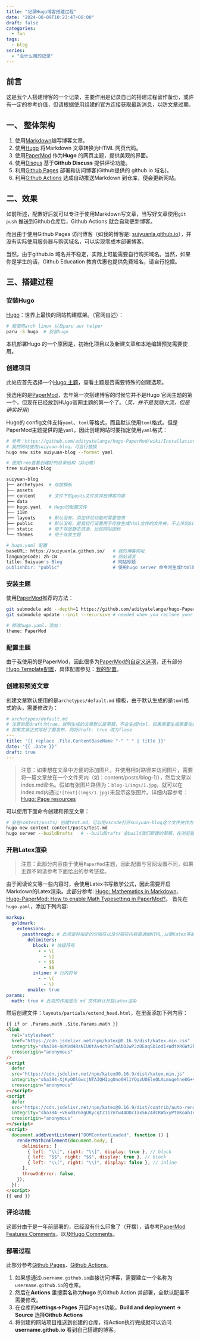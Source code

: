 ```yaml
---
title: "记录Hugo博客搭建过程"
date: "2024-08-09T10:23:47+08:00"
draft: false
categories:
  - fun
tags:
  - blog
series:
  - "没什么用的记录"
---
```


## 前言

这是我个人搭建博客的一个记录，主要作用是记录自己的搭建过程留作备份，或许有一定的参考价值，但请根据使用组建的官方连接获取最新消息，以防文章过期。

## 一、 整体架构

1. 使用[Markdown](https://zh.wikipedia.org/wiki/Markdown)编写博客文章。
2. 使用[Hugo](https://gohugo.io/) 将Markdown 文章转换为HTML 网页代码。
3. 使用[PaperMod](https://github.com/adityatelange/hugo-PaperMod) 作为**Hugo** 的网页主题，提供美观的界面。
4. 使用[Disqus](https://gohugo.io/content-management/comments/) 基于**Github Discuss** 提供评论功能。
5. 利用[Github Pages](https://pages.github.com/) 部署和访问博客(Github提供的 github.io 域名)。
6. 利用[Github Actions](https://github.com/features/actions) 达成自动推送Markdown 到仓库，便会更新网站。

## 二、效果

如前所述，配置好后就可以专注于使用Markdown写文章，当写好文章使用`git push` 推送到Github仓库后，Github Actions 就会自动更新博客。

而且由于使用Github Pages 访问博客（如我的博客是: [suiyuanla.github.io](https://suiyuanla.github.io)），并没有实际使用服务器与购买域名，可以实现零成本部署博客。

当然，由于github.io 域名并不稳定，实际上可能需要自行购买域名。当然，如果你是学生的话，Github Education 教育优惠也提供免费域名，请自行挖掘。

## 三、搭建过程

### 安装Hugo

[Hugo](hugohttps://gohugo.io/)：世界上最快的网站构建框架。（官网自述）：

```bash
# 我使用arch linux 以及paru aur helper
paru -S hugo  # 安装hugo
```

本机部署Hugo 的一个原因是，初始化项目以及新建文章和本地编辑预览需要使用。

### 创建项目

此处应首先选择一个[Hugo 主题](https://themes.gohugo.io/)，查看主题是否需要特殊的创建选项。

我选用的是[PaperMod](https://github.com/adityatelange/hugo-PaperMod)，去年第一次搭建博客的时候它并不是Hugo 官网主题的第一个，但现在已经放到HUgo官网主题的第一个了。（_笑，并不是我随大流，但是确实好用_）

Hugo的 config文件支持`yaml`、`toml`等格式，而且默认使用`toml`格式。但是PaperMod主题提供的是`yaml`，因此创建网站时要指定使用`yaml`格式：

```bash
# 参考：https://github.com/adityatelange/hugo-PaperMod/wiki/Installation
# 我的网站使用suiyuan-blog，可自行替换
hugo new site suiyuan-blog --format yaml

# 使用tree查看创建好的目录结构（非必做）
tree suiyuan-blog

suiyuan-blog
├── archetypes  # 存放模板
├── assets
├── content     # 文件下的posts文件夹存放博客内容
├── data
├── hugo.yaml   # Hugo的配置文件
├── i18n
├── layouts     # 默认没有，添加评论功能时需要使用
├── public      # 默认没有，是我自行设置用于存放生成html文件的文件夹，不上传到Github仓库
├── static      # 用于存放静态资源，比如网站图标
└── themes      # 用于存放主题

# hugo.yaml 配置
baseURL: https://suiyuanla.github.io/   # 我的博客网址
languageCode: zh-CN                     # 网站语言
title: Suiyuan's Blog                   # 网站标题
publishDir: "public"                    # 使用hugo server 命令时生成html的位置，在相对路径public下
```

### 安装主题

使用[PaperMod](https://github.com/adityatelange/hugo-PaperMod/wiki/Installation)推荐的方法：

```bash
git submodule add --depth=1 https://github.com/adityatelange/hugo-PaperMod.git themes/PaperMod
git submodule update --init --recursive # needed when you reclone your repo (submodules may not get cloned automatically)

# 修改hugo.yaml，添加：
theme: PaperMod
```

### 配置主题

由于我使用的是PaperMod，因此很多为[PaperMod的自定义选项](https://github.com/adityatelange/hugo-PaperMod/wiki/Features)，还有部分[Hugo Template配置](https://gohugo.io/templates/)，具体配置参见：[我的配置](https://github.com/suiyuanla/suiyuanla.github.io/blob/main/hugo.yaml)。

### 创建和预览文章

创建文章默认使用的是`archetypes/default.md` 模板，由于默认生成的是`toml`格式的头，需要修改为：

```yaml
# archetypes/default.md
# 注意的是draft为true，说明生成的文章默认是草稿，不会生成html，如果需要生成需要在server上指定--buildDrafts选项
# 如果文章正式写好了要发布，则将draft: true 改为flase
---
title: '{{ replace .File.ContentBaseName "-" " " | title }}'
date: "{{ .Date }}"
draft: true
---
```

> 注意：如果想在文章中方便的添加图片，并使用相对路径来访问图片，需要将一篇文章放在一个文件夹内（如：content/posts/blog-1/），然后文章以index.md命名。假如有张图片路径为：`blog-1/imgs/1.jpg`，就可以在index.md内通过`![text](imgs/1.jpg)`来显示这张图片。详细内容参考：[Hugo: Page resources](https://gohugo.io/content-management/page-resources/)

可以使用下面命令创建和预览文章：

```bash
# 会在content/posts/ 创建test.md，可以用vscode打开suiyuan-blog这个文件夹作为项目，编写Markdown
hugo new content content/posts/test.md
hugo server --buildDrafts   # --buildDrafts 会build我们新建的草稿，在浏览器访问localhost:1313可以看到搭建的网站
```

### 开启Latex渲染

> 注意：此部分内容由于使用`PaperMod`主题，因此配置与官网设置不同，如果主题不同请参考下面给出的参考链接。

由于阅读论文等一些内容时，会使用Latex书写数学公式，因此需要开启Markdown的Latex渲染。此部分参考: [Hugo: Mathematics in Markdown](https://gohugo.io/content-management/mathematics)、[Hugo-PaperMod: How to enable Math Typesetting in PaperMod?](https://github.com/adityatelange/hugo-PaperMod/issues/236)。
首先在`hugo.yaml`，添加下列内容:

```yaml
markup:
  goldmark:
    extensions:
      passthrough: # 此项是将指定的分隔符以及分隔符内容直通给HTML,以便Katex等能够渲染
        delimiters:
          block: # 块级符号
            - - \[
              - \]
            - - $$
              - $$
          inline: # 行内符号
            - - \(
              - \)
        enable: true
params:
  math: true # 此项的作用是为`md`文件默认开启Latex渲染
```

然后创建文件：`layouts/partials/extend_head.html`，在里面添加下列内容：

```html
{{ if or .Params.math .Site.Params.math }}
<link
  rel="stylesheet"
  href="https://cdn.jsdelivr.net/npm/katex@0.16.9/dist/katex.min.css"
  integrity="sha384-n8MVd4RsNIU0tAv4ct0nTaAbDJwPJzDEaqSD1odI+WdtXRGWt2kTvGFasHpSy3SV"
  crossorigin="anonymous"
/>
<script
  defer
  src="https://cdn.jsdelivr.net/npm/katex@0.16.9/dist/katex.min.js"
  integrity="sha384-XjKyOOlGwcjNTAIQHIpgOno0Hl1YQqzUOEleOLALmuqehneUG+vnGctmUb0ZY0l8"
  crossorigin="anonymous"
></script>
<script
  defer
  src="https://cdn.jsdelivr.net/npm/katex@0.16.9/dist/contrib/auto-render.min.js"
  integrity="sha384-+VBxd3r6XgURycqtZ117nYw44OOcIax56Z4dCRWbxyPt0Koah1uHoK0o4+/RRE05"
  crossorigin="anonymous"
></script>
<script>
  document.addEventListener("DOMContentLoaded", function () {
    renderMathInElement(document.body, {
      delimiters: [
        { left: "\\[", right: "\\]", display: true }, // block
        { left: "$$", right: "$$", display: true }, // block
        { left: "\\(", right: "\\)", display: false }, // inline
      ],
      throwOnError: false,
    });
  });
</script>
{{ end }}
```

### 评论功能

这部分由于是一年前部署的，已经没有什么印象了（开摆），请参考[PaperMod Features Comments](https://github.com/adityatelange/hugo-PaperMod/wiki/Features#comments)，以及[Hugo Comments](https://gohugo.io/content-management/comments/)。

### 部署过程

此部分参考[Github Pages](https://pages.github.com/)、[Github Actions](https://github.com/features/actions)。

1. 如果想通过`username.github.io`直接访问博客，需要建立一个名称为`username.github.io`的仓库。
2. 然后在**Actions** 里搜索名称为**hugo** 的Github Action 并部署，全默认配置不需要修改。
3. 在仓库的**settings->Pages** 开启Pages功能，**Build and deployment -> Source** 选择**Github Actions**
4. 将创建的网站项目推送到创建的仓库，待Action执行完成就可以访问**username.github.io** 看到自己搭建的博客。
